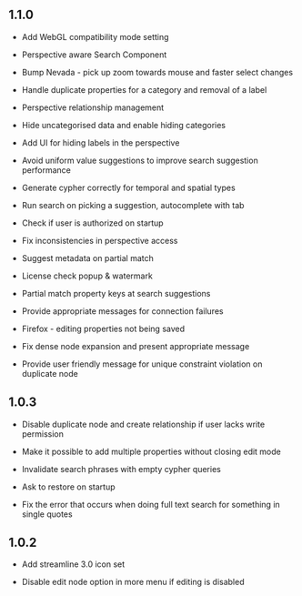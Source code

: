 
## 1.1.0

- Add WebGL compatibility mode setting

- Perspective aware Search Component

- Bump Nevada - pick up zoom towards mouse and faster select changes

- Handle duplicate properties for a category and removal of a label

- Perspective relationship management

- Hide uncategorised data and enable hiding categories

- Add UI for hiding labels in the perspective

- Avoid uniform value suggestions to improve search suggestion performance

- Generate cypher correctly for temporal and spatial types

- Run search on picking a suggestion, autocomplete with tab

- Check if user is authorized on startup

- Fix inconsistencies in perspective access

- Suggest metadata on partial match

- License check popup & watermark

- Partial match property keys at search suggestions

- Provide appropriate messages for connection failures

- Firefox - editing properties not being saved

- Fix dense node expansion and present appropriate message

- Provide user friendly message for unique constraint violation on duplicate node


## 1.0.3

- Disable duplicate node and create relationship if user lacks write permission

- Make it possible to add multiple properties without closing edit mode

- Invalidate search phrases with empty cypher queries

- Ask to restore on startup

- Fix the error that occurs when doing full text search for something in single quotes


## 1.0.2

- Add streamline 3.0 icon set

- Disable edit node option in more menu if editing is disabled

